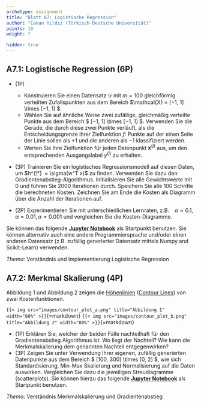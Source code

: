 ```yaml
---
archetype: assignment
title: "Blatt 07: Logistische Regression"
author: "Canan Yıldız (Türkisch-Deutsche Universität)"
points: 10
weight: 7

hidden: true
---
```



## A7.1: Logistische Regression (6P)

*   (1P)
    *   Konstruieren Sie einen Datensatz $\mathcal{D}$ mit $m=100$ gleichförmig verteilten Zufallspunkten aus dem Bereich $\mathcal{X} = [−1, 1] \times [−1, 1] $.
    *   Wählen Sie auf ähnliche Weise zwei zufällige, gleichmäßig verteilte Punkte aus dem Bereich $ [−1, 1] \times [−1, 1] $. Verwenden Sie die Gerade, die durch diese zwei Punkte verläuft, als die Entscheidungsgrenze ihrer Zielfunktion $f$: Punkte auf der einen Seite der Linie sollen als +1 und die anderen als −1 klassifiziert werden.
    *   Werten Sie Ihre Zielfunktion für jeden Datenpunkt $\mathbf{x}^{(j)}$ aus, um den entsprechenden Ausgangslabel $y^{(j)}$ zu erhalten.

*   (3P) Trainieren Sie ein logistisches Regressionsmodell auf diesen Daten, um $h^{\*} = \sigma(w^T x)$ zu finden. Verwenden Sie dazu den Gradientenabstieg-Algorithmus. Initialisieren Sie alle Gewichtswerte mit 0 und führen Sie 2000 Iterationen durch. Speichern Sie alle 100 Schritte die berechneten Kosten. Zeichnen Sie am Ende die Kosten als Diagramm über die Anzahl der Iterationen auf.

*   (2P) Experimentieren Sie mit unterschiedlichen Lernraten, z.B.   $\alpha = 0.1,   \alpha = 0.01,   \alpha = 0.001$ und vergleichen Sie die Kosten-Diagramme.

Sie können das folgende [**Jupyter Notebook**](https://github.com/KI-Vorlesung/Lecture/blob/master/markdown/assignments/sheet07.files/Logistische_Regression_Starter.ipynb) als Startpunkt benutzen. Sie können alternativ auch eine andere Programmiersprache und/oder einen anderen Datensatz (z.B. zufällig generierter Datensatz mittels Numpy and Scikit-Learn) verwenden.

*Thema*: Verständnis und Implementierung Logistische Regression



## A7.2: Merkmal Skalierung (4P)

Abbildung 1 und Abbildung 2 zeigen die [Höhenlinien](https://de.wikipedia.org/wiki/H%C3%B6henlinie) ([Contour Lines](https://en.wikipedia.org/wiki/Contour_line)) von zwei Kostenfunktionen.

`{{< img src="images/contour_plot_a.png" title="Abbildung 1" width="80%" >}}`{=markdown}
`{{< img src="images/contour_plot_b.png" title="Abbildung 2" width="80%" >}}`{=markdown}

*   (1P) Erklären Sie, welcher der beiden Fälle nachteilhaft für den Gradientenabstieg Algorithmus ist. Wo liegt der Nachteil? Wie kann die Merkmalskalierung dem genannten Nachteil entgegenwirken?
*   (3P) Zeigen Sie unter Verwendung Ihrer eigenen, zufällig generierten Datenpunkte aus dem Bereich $ [100, 300] \times [0, 2] $, wie sich Standardisierung, Min-Max Skalierung und Normalisierung auf die Daten auswirken.
Vergleichen Sie dazu die jeweiligen Streudiagramme (scatterplots). Sie können hierzu das folgende [**Jupyter Notebook**](https://github.com/KI-Vorlesung/Lecture/blob/master/markdown/assignments/sheet07.files/Feature_Scaling_Starter.ipynb) als Startpunkt benutzen.


*Thema*: Verständnis Merkmalskalierung und Gradientenabstieg





